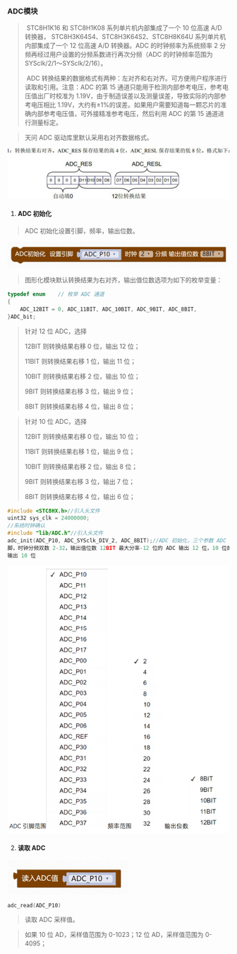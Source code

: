 ### ADC模块<!-- {docsify-ignore} -->

 

> ​		STC8H1K16 和 STC8H1K08 系列单片机内部集成了一个 10 位高速 A/D 转换器， STC8H3K64S4、STC8H3K64S2、STC8H8K64U 系列单片机内部集成了一个 12 位高速 A/D 转换器。ADC 的时钟频率为系统频率 2 分频再经过用户设置的分频系数进行再次分频（ADC 的时钟频率范围为 SYSclk/2/1～SYSclk/2/16）。
>
> ​		ADC 转换结果的数据格式有两种：左对齐和右对齐。可方便用户程序进行读取和引用。注意：ADC 的第 15 通道只能用于检测内部参考电压，参考电压值出厂时校准为 1.19V，由于制造误差以及测量误差，导致实际的内部参考电压相比 1.19V，大约有±1%的误差。如果用户需要知道每一颗芯片的准确内部参考电压值，可外接精准参考电压，然后利用 ADC 的第 15 通道进行测量标定。
>

 

> 天问 ADC 驱动库里默认采用右对齐数据格式。
>

![img](ADC模块.assets/wps42.png) 



1. #### ADC 初始化

> ADC 初始化设置引脚，频率，输出位数。
>


![img](ADC模块.assets/wps43.png) 

 

> 图形化模块默认转换结果为右对齐，输出值位数选项为如下的枚举变量：
>

```c
typedef enum	// 枚举 ADC 通道
{
	ADC_12BIT = 0, ADC_11BIT, ADC_10BIT, ADC_9BIT, ADC_8BIT,
}ADC_bit;
```

 

> 针对 12 位 ADC，选择
>
> 12BIT 则转换结果右移 0 位，输出 12 位；
>
> 11BIT 则转换结果右移 1 位，输出 11 位；
>
> 10BIT 则转换结果右移 2 位，输出 10 位；
>
> 9BIT 则转换结果右移 3 位，输出 9 位；
>
> 8BIT 则转换结果右移 4 位，输出 8 位；

 

> 针对 10 位 ADC，选择
>
> 12BIT 则转换结果右移 0 位，输出 10 位；
>
> 11BIT 则转换结果右移 1 位，输出 9 位；
>
> 10BIT 则转换结果右移 2 位，输出 8 位；
>
> 9BIT 则转换结果右移 3 位，输出 7 位；
>
> 8BIT 则转换结果右移 4 位，输出 6 位；

```c
#include <STC8HX.h>//引入头文件
uint32 sys_clk = 24000000;
//系统时钟确认
#include "lib/ADC.h"//引入头文件
adc_init(ADC_P10, ADC_SYSclk_DIV_2, ADC_8BIT);//ADC 初始化，三个参数 ADC 引
脚，时钟分频双数 2-32，输出值位数 12BIT 最大分率-12 位的 ADC 输出 12 位，10 位的
输出 10 位
```

![image-20230413172701038](ADC模块.assets/image-20230413172701038.png) 

 

2. #### 读取 ADC

![img](ADC模块.assets/wps48.png) 

```c
adc_read(ADC_P10)	
```

> 读取 ADC 采样值。
>

> 如果 10 位 AD，采样值范围为 0-1023；12 位 AD，采样值范围为 0-4095；
>

 

